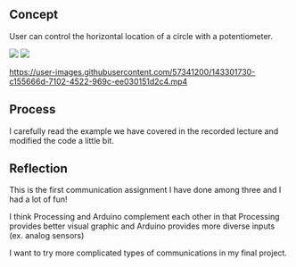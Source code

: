 ## Concept
User can control the horizontal location of a circle with a potentiometer. 

![](1125photo.jpg)
![](circuitEllipse.jpg)




https://user-images.githubusercontent.com/57341200/143301730-c155666d-7102-4522-969c-ee030151d2c4.mp4




## Process
I carefully read the example we have covered in the recorded lecture and modified the code a little bit. 


## Reflection 
This is the first communication assignment I have done among three and I had a lot of fun!

I think Processing and Arduino complement each other in that Processing provides better visual graphic and Arduino provides more diverse inputs (ex. analog sensors) 

I want to try more complicated types of communications in my final project. 



